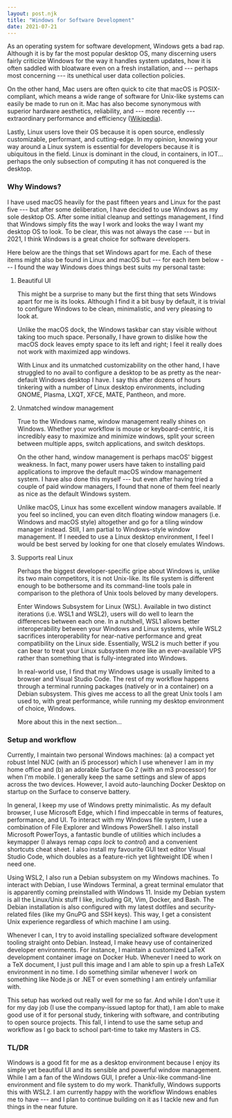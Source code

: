```yaml
---
layout: post.njk
title: "Windows for Software Development"
date: 2021-07-21
---
```


As an operating system for software development, Windows gets a bad rap. Although it is by far the most popular desktop OS, many discerning users fairly criticize Windows for the way it handles system updates, how it is often saddled with bloatware even on a fresh installation, and --- perhaps most concerning --- its unethical user data collection policies.

On the other hand, Mac users are often quick to cite that macOS is POSIX-compliant, which means a wide range of software for Unix-like systems can easily be made to run on it. Mac has also become synonymous with superior hardware aesthetics, reliability, and --- more recently --- extraordinary performance and efficiency ([Wikipedia](https://en.wikipedia.org/wiki/Apple_M1#Performance_and_efficiency)).

Lastly, Linux users love their OS because it is open source, endlessly customizable, performant, and cutting-edge. In my opinion, knowing your way around a Linux system is essential for developers because it is ubiquitous in the field. Linux is dominant in the cloud, in containers, in IOT... perhaps the only subsection of computing it has not conquered is the desktop.

### Why Windows?

I have used macOS heavily for the past fifteen years and Linux for the past five --- but after some deliberation, I have decided to use Windows as my sole desktop OS. After some initial cleanup and settings management, I find that Windows simply fits the way I work and looks the way I want my desktop OS to look. To be clear, this was not always the case --- but in 2021, I think Windows is a great choice for software developers.

Here below are the things that set Windows apart for me. Each of these items might also be found in Linux and macOS but --- for each item below --- I found the way Windows does things best suits my personal taste:

1. Beautiful UI

    This might be a surprise to many but the first thing that sets Windows apart for me is its looks. Although I find it a bit busy by default, it is trivial to configure Windows to be clean, minimalistic, and very pleasing to look at.

    Unlike the macOS dock, the Windows taskbar can stay visible without taking too much space. Personally, I have grown to dislike how the macOS dock leaves empty space to its left and right; I feel it really does not work with maximized app windows.

    With Linux and its unmatched customizability on the other hand, I have struggled to no avail to configure a desktop to be as pretty as the near-default Windows desktop I have. I say this after dozens of hours tinkering with a number of Linux desktop environments, including GNOME, Plasma, LXQT, XFCE, MATE, Pantheon, and more.


2. Unmatched window management

    True to the Windows name, window management really shines on Windows. Whether your workflow is mouse or keyboard-centric, it is incredibly easy to maximize and minimize windows, split your screen between multiple apps, switch applications, and switch desktops.

    On the other hand, window management is perhaps macOS' biggest weakness. In fact, many power users have taken to installing paid applications to improve the default macOS window management system. I have also done this myself --- but even after having tried a couple of paid window managers, I found that none of them feel nearly as nice as the default Windows system.

    Unlike macOS, Linux has some excellent window managers available. If you feel so inclined, you can even ditch floating window managers (i.e. Windows and macOS style) altogether and go for a tiling window manager instead. Still, I am partial to Windows-style window management. If I needed to use a Linux desktop environment, I feel I would be best served by looking for one that closely emulates Windows.

3. Supports real Linux

    Perhaps the biggest developer-specific gripe about Windows is, unlike its two main competitors, it is not Unix-like. Its file system is different enough to be bothersome and its command-line tools pale in comparison to the plethora of Unix tools beloved by many developers.

    Enter Windows Subsystem for Linux (WSL). Available in two distinct iterations (i.e. WSL1 and WSL2), users will do well to learn the differences between each one. In a nutshell, WSL1 allows better interoperability between your Windows and Linux systems, while WSL2 sacrifices interoperability for near-native performance and great compatibility on the Linux side. Essentially, WSL2 is much better if you can bear to treat your Linux subsystem more like an ever-available VPS rather than something that is fully-integrated into Windows.

    In real-world use, I find that my Windows usage is usually limited to a browser and Visual Studio Code. The rest of my workflow happens through a terminal running packages (natively or in a container) on a Debian subsystem. This gives me access to all the great Unix tools I am used to, with great performance, while running my desktop environment of choice, Windows.

    More about this in the next section...

### Setup and workflow

Currently, I maintain two personal Windows machines: (a) a compact yet robust Intel NUC (with an i5 processor) which I use whenever I am in my home office and (b) an adorable Surface Go 2 (with an m3 processor) for when I'm mobile. I generally keep the same settings and slew of apps across the two devices. However, I avoid auto-launching Docker Desktop on startup on the Surface to conserve battery.

In general, I keep my use of Windows pretty minimalistic. As my default browser, I use Microsoft Edge, which I find impeccable in terms of features, performance, and UI. To interact with my Windows file system, I use a combination of File Explorer and Windows PowerShell. I also install Microsoft PowerToys, a fantastic bundle of utilities which includes a keymapper (I always remap *caps lock* to *control*) and a convenient shortcuts cheat sheet. I also install my favourite GUI text editor Visual Studio Code, which doubles as a feature-rich yet lightweight IDE when I need one.

Using WSL2, I also run a Debian subsystem on my Windows machines. To interact with Debian, I use Windows Terminal, a great terminal emulator that is apparently coming preinstalled with Windows 11. Inside my Debian system is all the Linux/Unix stuff I like, including Git, Vim, Docker, and Bash. The Debian installation is also configured with my latest dotfiles and security-related files (like my GnuPG and SSH keys). This way, I get a consistent Unix experience regardless of which machine I am using.

Whenever I can, I try to avoid installing specialized software development tooling straight onto Debian. Instead, I make heavy use of containerized developer environments. For instance, I maintain a customized LaTeX development container image on Docker Hub. Whenever I need to work on a TeX document, I just pull this image and I am able to spin up a fresh LaTeX environment in no time. I do something similar whenever I work on something like Node.js or .NET or even something I am entirely unfamiliar with.

This setup has worked out really well for me so far. And while I don't use it for my day job (I use the company-issued laptop for that), I am able to make good use of it for personal study, tinkering with software, and contributing to open source projects. This fall, I intend to use the same setup and workflow as I go back to school part-time to take my Masters in CS.

### TL/DR

Windows is a good fit for me as a desktop environment because I enjoy its simple yet beautiful UI and its sensible and powerful window management. While I am a fan of the Windows GUI, I prefer a Unix-like command-line environment and file system to do my work. Thankfully, Windows supports this with WSL2. I am currently happy with the workflow Windows enables me to have --- and I plan to continue building on it as I tackle new and fun things in the near future.
